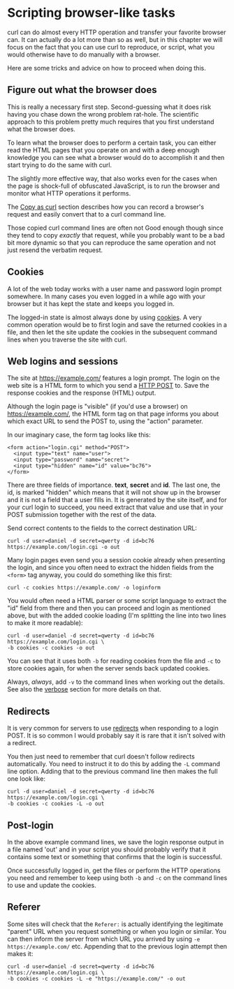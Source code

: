 # Scripting browser-like tasks

curl can do almost every HTTP operation and transfer your favorite browser
can. It can actually do a lot more than so as well, but in this chapter we
will focus on the fact that you can use curl to reproduce, or script, what you
would otherwise have to do manually with a browser.

Here are some tricks and advice on how to proceed when doing this.

## Figure out what the browser does

This is really a necessary first step. Second-guessing what it does risk having
you chase down the wrong problem rat-hole. The scientific approach to this
problem pretty much requires that you first understand what the browser does.

To learn what the browser does to perform a certain task, you can either read
the HTML pages that you operate on and with a deep enough knowledge you can
see what a browser would do to accomplish it and then start trying to do the
same with curl.

The slightly more effective way, that also works even for the cases when the
page is shock-full of obfuscated JavaScript, is to run the browser and monitor
what HTTP operations it performs.

The [Copy as curl](usingcurl-copyas.md) section describes how you can record a
browser's request and easily convert that to a curl command line.

Those copied curl command lines are often not Good enough though since they
tend to copy *exactly* that request, while you probably want to be a bad bit
more dynamic so that you can reproduce the same operation and not just resend
the verbatim request.

## Cookies

A lot of the web today works with a user name and password login prompt
somewhere. In many cases you even logged in a while ago with your browser but
it has kept the state and keeps you logged in.

The logged-in state is almost always done by using [cookies](http-cookies.md).
A very common operation would be to first login and save the returned cookies
in a file, and then let the site update the cookies in the subsequent command
lines when you traverse the site with curl.

## Web logins and sessions

The site at https://example.com/ features a login prompt. The login on the web
site is a HTML form to which you send a [HTTP POST](http-post.md) to. Save the
response cookies and the response (HTML) output.

Although the login page is "visible" (if you'd use a browser) on
https://example.com/, the HTML form tag on that page informs you about which
exact URL to send the POST to, using the "action" parameter.

In our imaginary case, the form tag looks like this:

    <form action="login.cgi" method="POST">
      <input type="text" name="user">
      <input type="password" name="secret">
      <input type="hidden" name="id" value="bc76">
    </form>

There are three fields of importance. **text**, **secret** and **id**. The
last one, the id, is marked "hidden" which means that it will not show up in
the browser and it is not a field that a user fills in. It is generated by the
site itself, and for your curl login to succeed, you need extract that value
and use that in your POST submission together with the rest of the data.

Send correct contents to the fields to the correct destination URL:

    curl -d user=daniel -d secret=qwerty -d id=bc76 https://example.com/login.cgi -o out

Many login pages even send you a session cookie already when presenting the
login, and since you often need to extract the hidden fields from the `<form>`
tag anyway, you could do something like this first:

    curl -c cookies https://example.com/ -o loginform

You would often need a HTML parser or some script language to extract the "id"
field from there and then you can proceed and login as mentioned above, but
with the added cookie loading (I'm splitting the line into two lines to make
it more readable):

    curl -d user=daniel -d secret=qwerty -d id=bc76 https://example.com/login.cgi \
    -b cookies -c cookies -o out

You can see that it uses both `-b` for reading cookies from the file and `-c`
to store cookies again, for when the server sends back updated cookies.

Always, *always*, add `-v` to the command lines when working out the
details. See also the [verbose](usingcurl-verbose.md) section for more details
on that.

## Redirects

It is very common for servers to use [redirects](http-redirects.md) when
responding to a login POST. It is so common I would probably say it is rare
that it isn't solved with a redirect.

You then just need to remember that curl doesn't follow redirects
automatically. You need to instruct it to do this by adding the `-L` command
line option. Adding that to the previous command line then makes the full one
look like:

    curl -d user=daniel -d secret=qwerty -d id=bc76 https://example.com/login.cgi \
    -b cookies -c cookies -L -o out

## Post-login

In the above example command lines, we save the login response output in a
file named 'out' and in your script you should probably verify that it
contains some text or something that confirms that the login is successful.

Once successfully logged in, get the files or perform the HTTP operations you
need and remember to keep using both `-b` and `-c` on the command lines to use
and update the cookies.

## Referer

Some sites will check that the `Referer:` is actually identifying the
legitimate "parent" URL when you request something or when you login or
similar. You can then inform the server from which URL you arrived by using
`-e https://example.com/` etc. Appending that to the previous login attempt
then makes it:

    curl -d user=daniel -d secret=qwerty -d id=bc76 https://example.com/login.cgi \
    -b cookies -c cookies -L -e "https://example.com/" -o out
